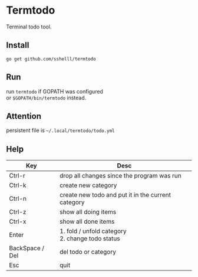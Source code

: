 # Termtodo

Terminal todo tool.

## Install

`go get github.com/sshelll/termtodo`

## Run

run `termtodo` if GOPATH was configured  
or `$GOPATH/bin/termtodo` instead.

## Attention

persistent file is `~/.local/termtodo/todo.yml`

## Help

| Key             | Desc                                                  |
| --------------- | ----------------------------------------------------- |
| Ctrl-r          | drop all changes since the program was run            |
| Ctrl-k          | create new category                                   |
| Ctrl-n          | create new todo and put it in the current category    |
| Ctrl-z          | show all doing items                                  |
| Ctrl-x          | show all done items                                   |
| Enter           | 1. fold / unfold category <br/> 2. change todo status |
| BackSpace / Del | del todo or category                                  |
| Esc             | quit                                                  |
